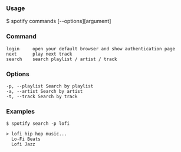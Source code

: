 ### Usage

\$ spotify commands [--options][argument]

### Command

```
login     open your default browser and show authentication page
next      play next track
search    search playlist / artist / track
```

### Options

```
-p, --playlist Search by playlist
-a, --artist Search by artist
-t, --track Search by track
```

### Examples

```
$ spotify search -p lofi

> lofi hip hop music...
  Lo-Fi Beats
  Lofi Jazz
```
